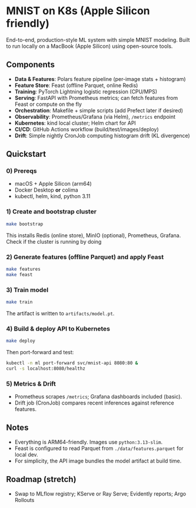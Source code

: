 
# MNIST on K8s (Apple Silicon friendly)

End-to-end, production-style ML system with simple MNIST modeling. Built to run locally on a MacBook (Apple Silicon) using open-source tools.

## Components
- **Data & Features**: Polars feature pipeline (per-image stats + histogram)
- **Feature Store**: Feast (offline Parquet, online Redis)
- **Training**: PyTorch Lightning logistic regression (CPU/MPS)
- **Serving**: FastAPI with Prometheus metrics; can fetch features from Feast or compute on the fly
- **Orchestration**: Makefile + simple scripts (add Prefect later if desired)
- **Observability**: Prometheus/Grafana (via Helm), `/metrics` endpoint
- **Kubernetes**: kind local cluster; Helm chart for API
- **CI/CD**: GitHub Actions workflow (build/test/images/deploy)
- **Drift**: Simple nightly CronJob computing histogram drift (KL divergence)

## Quickstart

### 0) Prereqs
- macOS + Apple Silicon (arm64)
- Docker Desktop **or** colima
- kubectl, helm, kind, python 3.11

### 1) Create and bootstrap cluster
```bash
make bootstrap
```
This installs Redis (online store), MinIO (optional), Prometheus, Grafana. Check if the cluster is running by doing

### 2) Generate features (offline Parquet) and apply Feast
```bash
make features
make feast
```

### 3) Train model
```bash
make train
```
The artifact is written to `artifacts/model.pt`.

### 4) Build & deploy API to Kubernetes
```bash
make deploy
```
Then port-forward and test:
```bash
kubectl -n ml port-forward svc/mnist-api 8080:80 &
curl -s localhost:8080/healthz
```

### 5) Metrics & Drift
- Prometheus scrapes `/metrics`; Grafana dashboards included (basic).
- Drift job (CronJob) compares recent inferences against reference features.

## Notes
- Everything is ARM64-friendly. Images use `python:3.13-slim`.
- Feast is configured to read Parquet from `./data/features.parquet` for local dev.
- For simplicity, the API image bundles the model artifact at build time.

## Roadmap (stretch)
- Swap to MLflow registry; KServe or Ray Serve; Evidently reports; Argo Rollouts

